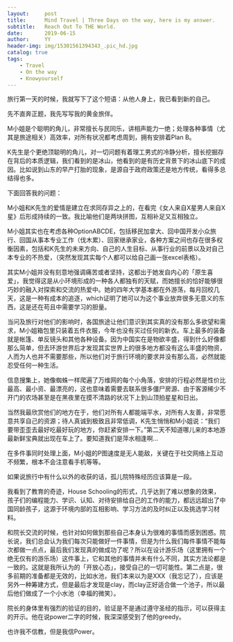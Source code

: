 ```yaml
---
layout:     post
title:      Mind Travel | Three Days on the way, here is my answer.
subtitle:   Reach Out To THE World.
date:       2019-06-15
author:     YY
header-img: img/15301561394343_.pic_hd.jpg
catalog: true
tags:
    - Travel
    - On the way
    - Knowyourself
---
```


旅行第一天的时候，我就写下了这个短语：从他人身上，我已看到新的自己。

先不直奔正题，我先写写我的黄金旅伴。

M小姐是个聪明的角儿，非常擅长与民同乐，讲相声能力一绝；处理各种事情（尤其是旅途相关）高效率，对所有状况都考虑周到，拥有安排着Plan B。

K先生是个更绝顶聪明的角儿，对一切问题有着理工男式的冷静分析，擅长挖掘存在背后的本质逻辑，我们看到的是冰山，他看到的是有历史背景下的冰山底下的成因。比如说到山东的早产打胎的现象，是源自于政府政策还是地方传统，看得多总结得也多。

下面回答我的问题：

M小姐和K先生的爱情是建立在求同存异之上的，在看完《女人来自X星男人来自X星》后形成持续的一致。我比喻他们是两块拼图，互相补足又互相独立。

M小姐其实也在考虑各种OptionABCDE，包括移民加拿大、回中国开发小众旅行、回国从事本专业工作（伐木累）、回家继承家业，各种方案之间也存在很多权衡因素，包括和K先生的未来方向、自己的人生目标、从事行业的前景以及对自己本专业的不热爱，（突然发现其实每个人都可以给自己画一张excel表格）。

其实M小姐并没有刻意地强调痛苦或者坚持，这都出于她发自内心的「原生喜爱」，我觉得这是从小环境形成的一种各人都独有的天赋，而她擅长的恰好能够很巧妙的融入对探索和交流的热爱中。她的四年大学基本都在外游荡，每月回校几天，这是一种有成本的追逐，which证明了她可以为这个事业放弃很多无意义的东西，这是还在苟且中需要学习的胆量。

当问及旅行对他们的影响时，各国旅途让他们意识到其实真的没有那么多欲望和需求，M小姐箱包里只装着五件衣服，今年也没有买过任何的新衣。车上最多的装备就是帐篷、单反镜头和其他各种设备。因为中国实在是物欲丰盛，得到什么好像都那么简单，但去环游世界后才发现其实世界上的很多地方都没有这么丰盛的物资，人而为人也并不需要那些，所以他们对于旅行环境的要求并没有那么高，必然就能忍受任何一种生活。

信息搜集上，她像蜘蛛一样爬遍了万维网的每个小角落，安排的行程必然是性价比最高、最小资、最漂亮的，这也意味着需要去联系很多僵尸房源、由于客源稀少不开门的农场甚至是在黑夜里在摸不清路的状况下上到山顶拍星星和日出。

当然我最欣赏他们的地方在于，他们对所有人都能端平水，对所有人友善，非常愿意共享自己的资源；待人真诚到极致且非常低调，K先生悄悄和M小姐说：“我们要带歪歪去最好吃最好玩的地方，你赶紧安排一下。”第二天不知道哪儿来的本地游最新鲜宝典就出现在车上了。要知道我们是萍水相逢啊...

在多件事同时处理上面，M小姐的P图速度是无人能敌，关键在于社交网络上互动不频繁，根本不会注意看手机等等。

如果说旅行中有什么以外的收获的话，孤儿院特殊经历应该算是一段。

我看到了教育的奇迹，House Schooling的形式，几乎达到了难以想象的效果，孩子们的编程能力、学识、认知、对待安排给自己的工作的能力，都远远超出了中国同龄孩子，这源于环境内部的互相影响、学习方法的及时纠正以及挑选学习材料。

和院长交流的时候，也针对如何做到那些自己本身认为很难的事情而感到困惑。院长说，我们总会认为我们每次只能做好一件事情，但是为什么我们每件事情不能每次都做一点点，最后我们发现真的做成功了呢？所以在设计游乐场（这里拥有一个绝无仅有的游乐场）这件事上，它和其他的事情并未有什么不同，其实方法论都是一致的。这就是我所认为的「开放心态」，接受自己的一切可能性。第二点是，很多前期的准备都是无效的，比如水池，我们本来以为是XXX（我忘记了），应该是另外一种筹建方式，但是最后才发现是clay，而clay正好适合做一个池子，所以最后他们做成了一个小水池（幸福的微笑）。

院长的身体里有强烈的验证的目的，验证是不是通过遵守圣经的指示，可以获得主的开示。他在说power二字的时候，我深深感受到了他的greedy。

也许我不信教，但是我信Power。



